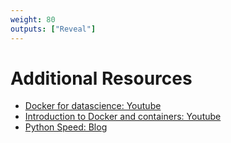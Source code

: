 ```yaml
---
weight: 80
outputs: ["Reveal"]
---
```


# Additional Resources

- [Docker for datascience: Youtube](https://youtu.be/jbb1dbFaovg)
- [Introduction to Docker and containers: Youtube](https://youtu.be/ZVaRK10HBjo)
- [Python Speed: Blog](https://pythonspeed.com/)